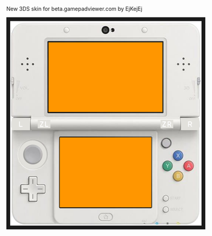 <p align="left">
New 3DS skin for beta.gamepadviewer.com by EjKejEj
</p>
<p align="left">
<img src="https://github.com/EjKejEj/Gamepad-Viewer-skins/blob/main/N3DS/3DS.png" width="514" height="538" border="10"/>
</p>
